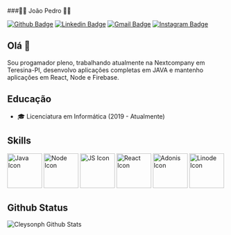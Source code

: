 ###👨‍🏫  João Pedro 👨‍💻

[![Github Badge](https://img.shields.io/badge/-Github-000?style=flat-square&logo=Github&logoColor=white&link=https://github.com/S6NXGOD)](https://github.com/S6NXGOD)
[![Linkedin Badge](https://img.shields.io/badge/-LinkedIn-blue?style=flat-square&logo=Linkedin&logoColor=white&link=https://www.linkedin.com/in/jo%C3%A3o-pedro-pinto-do-%C3%B3-baa689192/)](https://www.linkedin.com/in/jo%C3%A3o-pedro-pinto-do-%C3%B3-baa689192/)
[![Gmail Badge](https://img.shields.io/badge/-Gmail-c14438?style=flat-square&logo=Gmail&logoColor=white&link=mailto:devjoaopedropinto@gmail.com)](mailto:devjoaopedropinto@gmail.com/)
[![Instagram Badge](https://img.shields.io/badge/-Instagram-C13584?style=flat-square&labelColor=C13584&logo=instagram&logoColor=white&link=https://www.instagram.com/dev_joaopedro/)](https://www.instagram.com/dev_joaopedro/)

## Olá 👋
 
Sou progamador pleno, trabalhando atualmente na Nextcompany em Teresina-PI, desenvolvo aplicações completas em JAVA e mantenho aplicações em React, Node e Firebase.

## Educação

- 🎓 Licenciatura em Informática (2019 - Atualmente)

## Skills

<img src="https://www.vectorlogo.zone/logos/java/java-ar21.svg" alt="Java Icon" width="80">
<img src="https://www.vectorlogo.zone/logos/nodejs/nodejs-ar21.svg" alt="Node Icon" width="80">
<img src="https://www.vectorlogo.zone/logos/javascript/javascript-ar21.svg" alt="JS Icon" width="80">
<img src="https://www.vectorlogo.zone/logos/reactjs/reactjs-ar21.svg" alt="React Icon" width="80">
<img src="https://www.vectorlogo.zone/logos/adonisjs/adonisjs-ar21.svg" alt="Adonis Icon" width="80">
<img src="https://www.vectorlogo.zone/logos/linode/linode-ar21.svg" alt="Linode Icon" width="80">

## Github Status

![Cleysonph Github Stats](https://github-readme-stats.vercel.app/api?username=S6NXGOD&show_icons=true)
